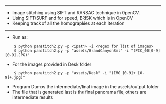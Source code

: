 ------------------------------------------------------------
- Image stitching using SIFT and RANSAC technique in OpenCV.
- Using SIFT/SURF and for speed, BRISK which is in OpenCV
- Keeping track of all the homographies at each iteration
------------------------------------------------------------

- Run as:  
```
    $ python panstitch2.py -p <ipath> -i <regex for list of images>
    $ python panstitch2.py -p "assets/GrandCanyonSml" -i "(PIC_00[0-9][0-9].JPG)"
```
- For the images provided in Desk folder
```
    $ python panstitch2.py -p "assets/Desk" -i "(IMG_[0-9]+_[0-9]+.jpg)"
```
- Program Dumps the intermediate/final image in the assets/output folder
- The file that is generated last is the final panorama file, others are intermediate results